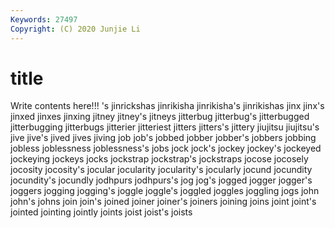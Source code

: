 ```yaml
---
Keywords: 27497
Copyright: (C) 2020 Junjie Li
---
```


# title

Write contents here!!!
's 
jinrickshas 
jinrikisha 
jinrikisha's
jinrikishas 
jinx 
jinx's 
jinxed 
jinxes 
jinxing 
jitney 
jitney's 
jitneys 
jitterbug
jitterbug's 
jitterbugged 
jitterbugging 
jitterbugs 
jitterier 
jitteriest 
jitters 
jitters's 
jittery 
jiujitsu
jiujitsu's 
jive 
jive's 
jived 
jives 
jiving 
job 
job's 
jobbed 
jobber
jobber's 
jobbers 
jobbing 
jobless 
joblessness 
joblessness's 
jobs 
jock 
jock's 
jockey
jockey's 
jockeyed 
jockeying 
jockeys 
jocks 
jockstrap 
jockstrap's 
jockstraps 
jocose 
jocosely
jocosity 
jocosity's 
jocular 
jocularity 
jocularity's 
jocularly 
jocund 
jocundity 
jocundity's 
jocundly
jodhpurs 
jodhpurs's 
jog 
jog's 
jogged 
jogger 
jogger's 
joggers 
jogging 
jogging's
joggle 
joggle's 
joggled 
joggles 
joggling 
jogs 
john 
john's 
johns 
join
join's 
joined 
joiner 
joiner's 
joiners 
joining 
joins 
joint 
joint's 
jointed
jointing 
jointly 
joints 
joist 
joist's 
joists 
